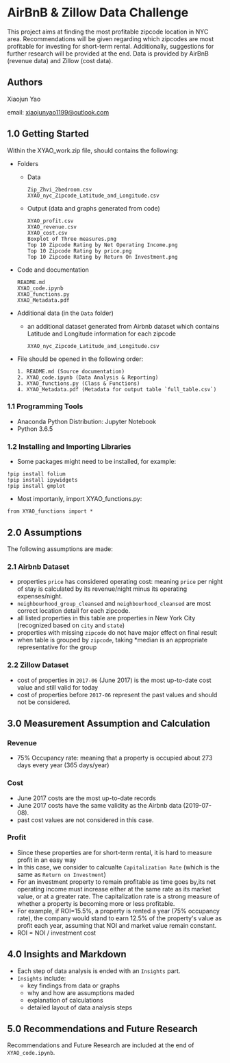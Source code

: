 # AirBnB & Zillow Data Challenge

This project aims at finding the most profitable zipcode location in NYC area. 
Recommendations will be given regarding which zipcodes are most profitable for investing for short-term rental. 
Additionally, suggestions for further research will be provided at the end. 
Data is provided by AirBnB (revenue data) and Zillow (cost data).

## Authors
Xiaojun Yao

email: xiaojunyao1199@outlook.com

## 1.0 Getting Started
Within the XYAO_work.zip file, should contains the following:
* Folders
  - Data 
    ```
    Zip_Zhvi_2bedroom.csv
    XYAO_nyc_Zipcode_Latitude_and_Longitude.csv
    ```
  - Output (data and graphs generated from code)
    ```
    XYAO_profit.csv
    XYAO_revenue.csv
    XYAO_cost.csv
    Boxplot of Three measures.png
    Top 10 Zipcode Rating by Net Operating Income.png
    Top 10 Zipcode Rating by price.png
    Top 10 Zipcode Rating by Return On Investment.png
    ```
* Code and documentation
    ```
    README.md
    XYAO_code.ipynb
    XYAO_functions.py
    XYAO_Metadata.pdf
    ```

* Additional data (in the `Data` folder)
  - an additional dataset generated from Airbnb dataset which contains Latitude and Longitude information for each zipcode
    ```
    XYAO_nyc_Zipcode_Latitude_and_Longitude.csv
    ````
 
* File should be opened in the following order:
    ```
    1. README.md (Source documentation)
    2. XYAO_code.ipynb (Data Analysis & Reporting)
    3. XYAO_functions.py (Class & Functions)
    4. XYAO_Metadata.pdf (Metadata for output table `full_table.csv`)
    ```

### 1.1 Programming Tools
* Anaconda Python Distribution: Jupyter Notebook
* Python 3.6.5

### 1.2 Installing and Importing Libraries

* Some packages might need to be installed, for example:
```
!pip install folium
!pip install ipywidgets
!pip install gmplot
```
* Most importanly, import XYAO_functions.py:
```
from XYAO_functions import *
```

## 2.0 Assumptions 
The following assumptions are made:

### 2.1 Airbnb Dataset
* properties `price` has considered operating cost: meaning `price` per night of stay is calculated by its revenue/night minus its operating expenses/night.
* `neighbourhood_group_cleansed` and `neighbourhood_cleansed` are most correct location detail for each zipcode.
* all listed properties in this table are properties in New York City (recognized based on `city` and `state`)
* properties with missing `zipcode` do not have major effect on final result
* when table is grouped by `zipcode`, taking *median is an appropriate representative for the group

### 2.2 Zillow Dataset
* cost of properties in `2017-06` (June 2017) is the most up-to-date cost value and still valid for today
* cost of properties before `2017-06` represent the past values and should not be considered.

## 3.0 Measurement Assumption and Calculation
### Revenue 
* 75% Occupancy rate: meaning that a property is occupied about 273 days every year (365 days/year)
### Cost
* June 2017 costs are the most up-to-date records
* June 2017 costs have the same validity as the Airbnb data (2019-07-08).
* past cost values are not considered in this case.
### Profit
* Since these properties are for short-term rental, it is hard to measure profit in an easy way 
* In this case, we consider to calcualte `Capitalization Rate` (which is the same as `Return on Investment`)
* For an investment property to remain profitable as time goes by,its net operating income must increase either at the same rate as its market value, or at a greater rate. The capitalization rate is a strong measure of whether a property is becoming more or less profitable.
* For example, if ROI=15.5%, a property is rented a year (75% occupancy rate), the company would stand to earn 12.5% of the property's value as profit each year, assuming that NOI and market value remain constant.
* ROI = NOI / investment cost

## 4.0 Insights and Markdown 
* Each step of data analysis is ended with an `Insights` part. 
* `Insights` include:
    * key findings from data or graphs
    * why and how are assumptions maded
    * explanation of calculations
    * detailed layout of data analysis steps

## 5.0 Recommendations and Future Research
Recommendations and Future Research are included at the end of `XYAO_code.ipynb`. 

